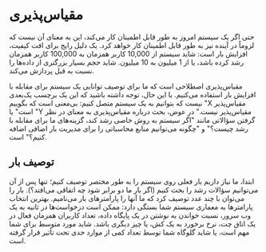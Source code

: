 # مقیاس‌پذیری
حتی اگر یک سیستم امروز به طور قابل اطمینان کار می‌کند، این به معنای آن نیست که لزوماً در آینده نیز به طور قابل اطمینان کار خواهد کرد. یک دلیل رایج برای افت کیفیت، افزایش بار است: شاید سیستم از 10,000 کاربر همزمان به 100,000 کاربر همزمان رشد کرده باشد، یا از 1 میلیون به 10 میلیون. شاید حجم بسیار بزرگتری از داده‌ها را نسبت به قبل پردازش می‌کند.

مقیاس‌پذیری اصطلاحی است که ما برای توصیف توانایی یک سیستم برای مقابله با افزایش بار استفاده می‌کنیم. با این حال، توجه داشته باشید که این یک برچسب یک‌بعدی نیست که بتوانیم به یک سیستم متصل کنیم: بی‌معنی است که بگوییم "X مقیاس‌پذیر است" یا "Y مقیاس‌پذیر نیست." در عوض، بحث درباره مقیاس‌پذیری به معنای در نظر گرفتن سؤالاتی مانند "اگر سیستم به روش خاصی رشد کند، گزینه‌های ما برای مقابله با رشد چیست؟" و "چگونه می‌توانیم منابع محاسباتی را برای مدیریت بار اضافی اضافه کنیم؟" است.

## توصیف بار
ابتدا، ما نیاز داریم بار فعلی روی سیستم را به طور مختصر توصیف کنیم؛ تنها پس از آن می‌توانیم سؤالات رشد را بحث کنیم (اگر بار ما دو برابر شود چه اتفاقی می‌افتد؟). بار را می‌توان با چند عدد توصیف کرد که ما آنها را پارامترهای بار می‌نامیم. بهترین انتخاب پارامترها به معماری سیستم شما بستگی دارد: ممکن است درخواست‌ها در ثانیه به یک وب سرور، نسبت خواندن به نوشتن در یک پایگاه داده، تعداد کاربران همزمان فعال در یک اتاق چت، نرخ برخورد به یک کش، یا چیز دیگری باشد. شاید مورد متوسط برای شما مهم است، یا شاید گلوگاه شما توسط تعداد کمی از موارد حدی تحت تأثیر قرار گرفته است. 